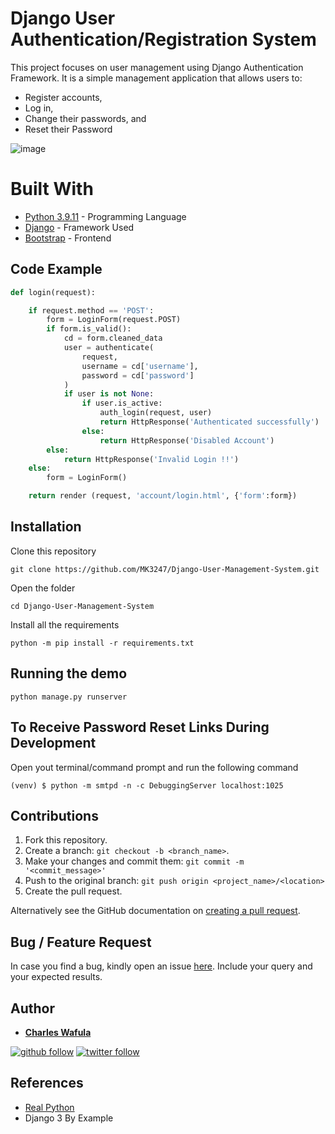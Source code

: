 # Django User Authentication/Registration System

This project focuses on user management using Django Authentication Framework. It is a simple management application that allows users to:
* Register accounts,
* Log in,
* Change their passwords, and
* Reset their Password 

![image](https://github.com/Django-User-Management-System/blob/main/register.jpg)

# Built With

* [Python 3.9.11](https://www.python.org/) - Programming Language 
* [Django](https://www.djangoproject.com/) - Framework Used
* [Bootstrap](https://getbootstrap.com/) - Frontend 

## Code Example

```python
def login(request):

    if request.method == 'POST':
        form = LoginForm(request.POST)
        if form.is_valid():
            cd = form.cleaned_data
            user = authenticate(
                request,
                username = cd['username'],
                password = cd['password']
            )
            if user is not None:
                if user.is_active:
                    auth_login(request, user)
                    return HttpResponse('Authenticated successfully')
                else:
                    return HttpResponse('Disabled Account')
        else:
            return HttpResponse('Invalid Login !!')
    else:
        form = LoginForm()

    return render (request, 'account/login.html', {'form':form})
```

## Installation

Clone this repository

```
git clone https://github.com/MK3247/Django-User-Management-System.git
```

Open the folder

```
cd Django-User-Management-System
```

Install all the requirements

```
python -m pip install -r requirements.txt
```

## Running the demo

```
python manage.py runserver
```

## To Receive Password Reset Links During Development

Open yout terminal/command prompt and run the following command

```
(venv) $ python -m smtpd -n -c DebuggingServer localhost:1025
```

## Contributions

1. Fork this repository.
2. Create a branch: `git checkout -b <branch_name>`.
3. Make your changes and commit them: `git commit -m '<commit_message>'`
4. Push to the original branch: `git push origin <project_name>/<location>`
5. Create the pull request.

Alternatively see the GitHub documentation on [creating a pull request](https://help.github.com/en/github/collaborating-with-issues-and-pull-requests/creating-a-pull-request).

## Bug / Feature Request

In case you find a bug, kindly open an issue [here](https://https://github.com/MK3247/Django-News-Aggregator/issues/new). Include your query and your expected results.

## Author 

* **[Charles Wafula](https://https://github.com/MK3247)** 

[![github follow](https://img.shields.io/github/followers/MK3247?label=Follow_on_GitHub)](https://github.com/MK3247)
[![twitter follow](https://img.shields.io/twitter/follow/codeveterun?style=social)](https://twitter.com/codeveterun)

## References

- [Real Python](https://realpython.com/django-user-management/)
- Django 3 By Example
